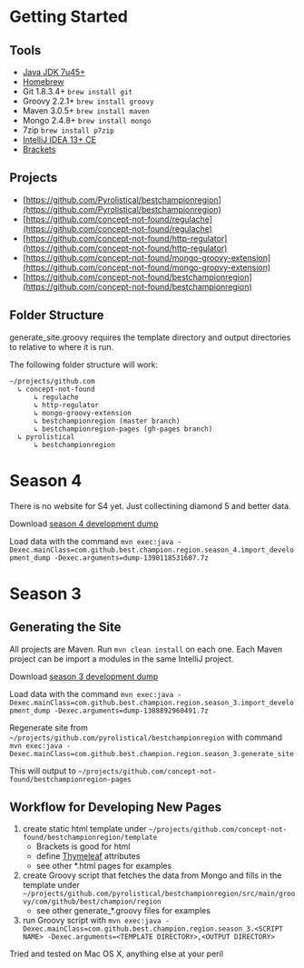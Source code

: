 Getting Started
===============

Tools
-----

* [Java JDK 7u45+](http://www.oracle.com/technetwork/java/javase/downloads/index.html)
* [Homebrew](http://brew.sh/)
* Git 1.8.3.4+ `brew install git`
* Groovy 2.2.1+ `brew install groovy`
* Maven 3.0.5+ `brew install maven`
* Mongo 2.4.8+ `brew install mongo`
* 7zip `brew install p7zip`
* [IntelliJ IDEA 13+ CE](http://www.jetbrains.com/idea/)
* [Brackets](http://brackets.io/)

Projects
--------

* [https://github.com/Pyrolistical/bestchampionregion](https://github.com/Pyrolistical/bestchampionregion)
* [https://github.com/concept-not-found/regulache](https://github.com/concept-not-found/regulache)
* [https://github.com/concept-not-found/http-regulator](https://github.com/concept-not-found/http-regulator)
* [https://github.com/concept-not-found/mongo-groovy-extension](https://github.com/concept-not-found/mongo-groovy-extension)
* [https://github.com/concept-not-found/bestchampionregion](https://github.com/concept-not-found/bestchampionregion)


Folder Structure
----------------

generate_site.groovy requires the template directory and output directories to relative to where it is run.

The following folder structure will work:

    ~/projects/github.com
      ↳ concept-not-found
          ↳ regulache
          ↳ http-regulator
          ↳ mongo-groovy-extension
          ↳ bestchampionregion (master branch)
          ↳ bestchampionregion-pages (gh-pages branch)
      ↳ pyrolistical
          ↳ bestchampionregion

Season 4
========

There is no website for S4 yet.  Just collectining diamond 5 and better data.

Download [season 4 development dump](https://www.dropbox.com/s/rxmdvf31p6j6gfp/dump-1390118531607.7z)

Load data with the command `mvn exec:java -Dexec.mainClass=com.github.best.champion.region.season_4.import_development_dump -Dexec.arguments=dump-1390118531607.7z`


Season 3
========

Generating the Site
-------------------

All projects are Maven.  Run `mvn clean install` on each one.  Each Maven project can be import a modules in the same IntelliJ project.

Download [season 3 development dump](https://www.dropbox.com/sh/vfin51td8flytg9/RMVDIynDdP)

Load data with the command `mvn exec:java -Dexec.mainClass=com.github.best.champion.region.season_3.import_development_dump -Dexec.arguments=dump-1388892960491.7z`

Regenerate site from `~/projects/github.com/pyrolistical/bestchampionregion` with command `mvn exec:java -Dexec.mainClass=com.github.best.champion.region.season_3.generate_site`

This will output to `~/projects/github.com/concept-not-found/bestchampionregion-pages`

Workflow for Developing New Pages
---------------------------------

1. create static html template under `~/projects/github.com/concept-not-found/bestchampionregion/template`
    * Brackets is good for html
    * define [Thymeleaf](http://www.thymeleaf.org/) attributes
    * see other *.html pages for examples
2. create Groovy script that fetches the data from Mongo and fills in the template under `~/projects/github.com/pyrolistical/bestchampionregion/src/main/groovy/com/github/best/champion/region`
    * see other generate_*.groovy files for examples
3. run Groovy script with `mvn exec:java -Dexec.mainClass=com.github.best.champion.region.season_3.<SCRIPT NAME> -Dexec.arguments=<TEMPLATE DIRECTORY>,<OUTPUT DIRECTORY>`

Tried and tested on Mac OS X, anything else at your peril
